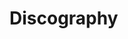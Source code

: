 # Discography
<script src="gallery.js" type=module></script>
<link rel="stylesheet" href="styles/gallery.css">

<script>const galleries = {{ site.data.discography | jsonify }};</script>
<div id=gallery></div>
